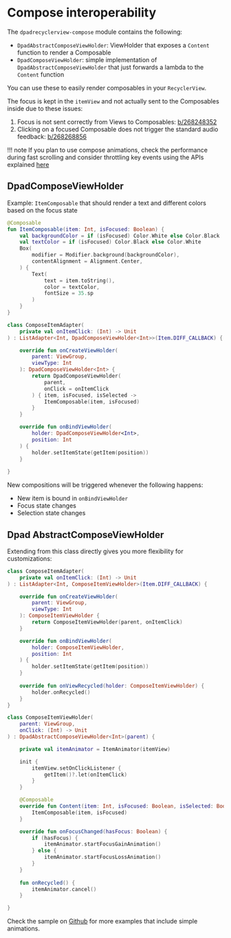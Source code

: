 # Compose interoperability

The `dpadrecyclerview-compose` module contains the following:

- `DpadAbstractComposeViewHolder`: ViewHolder that exposes a `Content` function to render a Composable
- `DpadComposeViewHolder`: simple implementation of `DpadAbstractComposeViewHolder` that just forwards a lambda to the `Content` function

You can use these to easily render composables in your `RecyclerView`.

The focus is kept in the `itemView` and not actually sent to the Composables inside due to these issues:

1. Focus is not sent correctly from Views to Composables: [b/268248352](https://issuetracker.google.com/issues/268248352)
2. Clicking on a focused Composable does not trigger the standard audio feedback: [b/268268856](https://issuetracker.google.com/issues/268268856)

!!! note
    If you plan to use compose animations, check the performance during fast scrolling and consider
    throttling key events using the APIs explained [here](recipes/scrolling.md#limiting-number-of-pending-alignments)


## DpadComposeViewHolder
Example: `ItemComposable` that should render a text and different colors based on the focus state

```kotlin linenums="1"
@Composable
fun ItemComposable(item: Int, isFocused: Boolean) {
    val backgroundColor = if (isFocused) Color.White else Color.Black
    val textColor = if (isFocused) Color.Black else Color.White
    Box(
        modifier = Modifier.background(backgroundColor),
        contentAlignment = Alignment.Center,
    ) {
        Text(
            text = item.toString(),
            color = textColor,
            fontSize = 35.sp
        )
    }
}
```

```kotlin linenums="1"
class ComposeItemAdapter(
    private val onItemClick: (Int) -> Unit
) : ListAdapter<Int, DpadComposeViewHolder<Int>>(Item.DIFF_CALLBACK) {

    override fun onCreateViewHolder(
        parent: ViewGroup,
        viewType: Int
    ): DpadComposeViewHolder<Int> {
        return DpadComposeViewHolder(
            parent,
            onClick = onItemClick
        ) { item, isFocused, isSelected ->
            ItemComposable(item, isFocused)
        }
    }

    override fun onBindViewHolder(
        holder: DpadComposeViewHolder<Int>, 
        position: Int
    ) {
        holder.setItemState(getItem(position))
    }
    
}
```

New compositions will be triggered whenever the following happens:

- New item is bound in `onBindViewHolder`
- Focus state changes
- Selection state changes

## Dpad AbstractComposeViewHolder

Extending from this class directly gives you more flexibility for customizations:

```kotlin linenums="1"
class ComposeItemAdapter(
    private val onItemClick: (Int) -> Unit
) : ListAdapter<Int, ComposeItemViewHolder>(Item.DIFF_CALLBACK) {

    override fun onCreateViewHolder(
        parent: ViewGroup,
        viewType: Int
    ): ComposeItemViewHolder {
        return ComposeItemViewHolder(parent, onItemClick)
    }

    override fun onBindViewHolder(
        holder: ComposeItemViewHolder, 
        position: Int
    ) {
        holder.setItemState(getItem(position))
    }
    
    override fun onViewRecycled(holder: ComposeItemViewHolder) {
        holder.onRecycled()
    }
}
```

```kotlin linenums="1"
class ComposeItemViewHolder(
    parent: ViewGroup,
    onClick: (Int) -> Unit
) : DpadAbstractComposeViewHolder<Int>(parent) {

    private val itemAnimator = ItemAnimator(itemView)

    init {
        itemView.setOnClickListener {
            getItem()?.let(onItemClick)
        }
    }

    @Composable
    override fun Content(item: Int, isFocused: Boolean, isSelected: Boolean) {
        ItemComposable(item, isFocused)
    }

    override fun onFocusChanged(hasFocus: Boolean) {
        if (hasFocus) {
            itemAnimator.startFocusGainAnimation()
        } else {
            itemAnimator.startFocusLossAnimation()
        }
    }
    
    fun onRecycled() {
        itemAnimator.cancel()
    }

}
```

Check the sample on [Github](https://github.com/rubensousa/DpadRecyclerView/) for more examples that include simple animations.